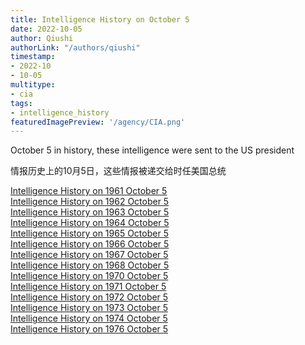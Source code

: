 ```yaml
---
title: Intelligence History on October 5
date: 2022-10-05
author: Qiushi 
authorLink: "/authors/qiushi"
timestamp: 
- 2022-10
- 10-05
multitype: 
- cia
tags: 
- intelligence_history
featuredImagePreview: '/agency/CIA.png'
---
```



October 5 in history, these intelligence were sent to the US president

情报历史上的10月5日，这些情报被递交给时任美国总统

<!--more-->







[Intelligence History on 1961 October 5](/dailybrief/1961-10-05)   
[Intelligence History on 1962 October 5](/dailybrief/1962-10-05)   
[Intelligence History on 1963 October 5](/dailybrief/1963-10-05)   
[Intelligence History on 1964 October 5](/dailybrief/1964-10-05)   
[Intelligence History on 1965 October 5](/dailybrief/1965-10-05)   
[Intelligence History on 1966 October 5](/dailybrief/1966-10-05)   
[Intelligence History on 1967 October 5](/dailybrief/1967-10-05)   
[Intelligence History on 1968 October 5](/dailybrief/1968-10-05)   
[Intelligence History on 1970 October 5](/dailybrief/1970-10-05)   
[Intelligence History on 1971 October 5](/dailybrief/1971-10-05)   
[Intelligence History on 1972 October 5](/dailybrief/1972-10-05)   
[Intelligence History on 1973 October 5](/dailybrief/1973-10-05)   
[Intelligence History on 1974 October 5](/dailybrief/1974-10-05)   
[Intelligence History on 1976 October 5](/dailybrief/1976-10-05)   
